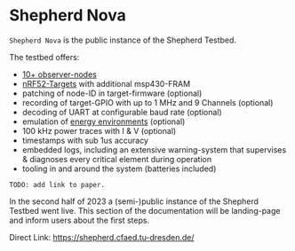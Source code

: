 # Shepherd Nova

`Shepherd Nova` is the public instance of the Shepherd Testbed.

The testbed offers:

- [10+ observer-nodes](/content/deployment.md)
- [nRF52-Targets](https://github.com/orgua/shepherd-targets/) with additional msp430-FRAM
- patching of node-ID in target-firmware (optional)
- recording of target-GPIO with up to 1 MHz and 9 Channels (optional)
- decoding of UART at configurable baud rate (optional)
- emulation of [energy environments](/content/environments.md) (optional)
- 100 kHz power traces with I & V (optional)
- timestamps with sub 1us accuracy
- embedded logs, including an extensive warning-system that supervises & diagnoses every critical element during operation
- tooling in and around the system (batteries included)

```{seealso}
TODO: add link to paper.
```

In the second half of 2023 a (semi-)public instance of the Shepherd Testbed went live.
This section of the documentation will be landing-page and inform users about the first steps.

Direct Link: <https://shepherd.cfaed.tu-dresden.de/>
